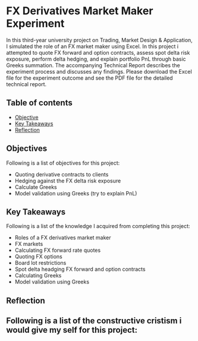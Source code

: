 # FX Derivatives Market Maker Experiment

In this third-year university project on Trading, Market Design & Application, I simulated the role of an FX market maker using Excel. In this project i attempted to quote FX forward and option contracts, assess spot delta risk exposure, perform delta hedging, and explain portfolio PnL through basic Greeks summation. The accompanying Technical Report describes the experiment process and discusses any findings. Please download the Excel file for the experiment outcome and see the PDF file for the detailed technical report.

## Table of contents
* [Objective](#objective)
* [Key Takeaways](#key_takeaways)
* [Reflection](#reflection)

## Objectives
Following is a list of objectives for this project:
- Quoting derivative contracts to clients
- Hedging against the FX delta risk exposure
- Calculate Greeks
- Model validation using Greeks (try to explain PnL)
	
## Key Takeaways
Following is a list of the knowledge I acquired from completing this project:
- Roles of a FX derivatives market maker
- FX markets
- Calculating FX forward rate quotes
- Quoting FX options
- Board lot restrictions 
- Spot delta headging FX forward and option contracts
- Calculating Greeks
- Model validation using Greeks

## Reflection
Following is a list of the constructive cristism i would give my self for this project:
- 

